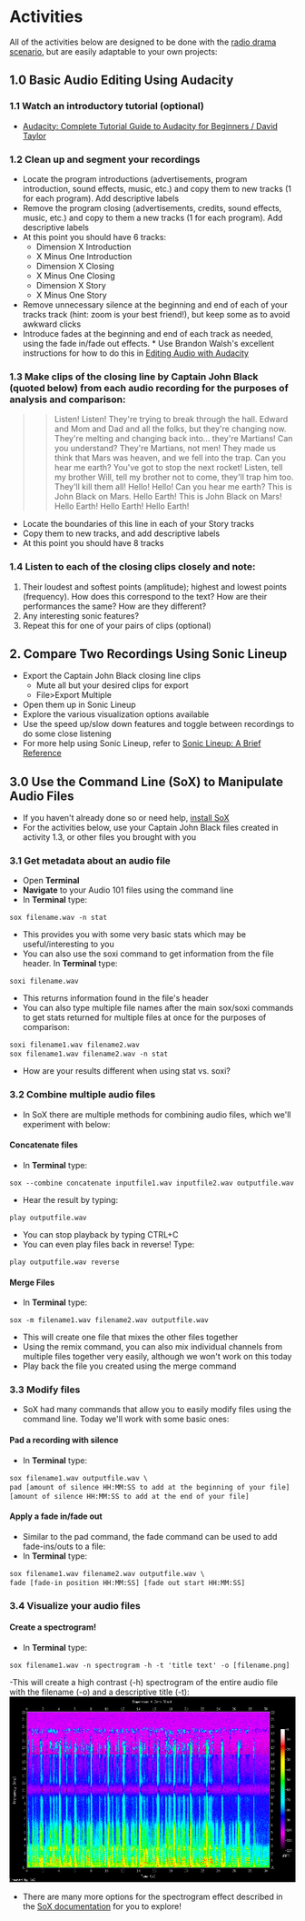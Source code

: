 # Activities
All of the activities below are designed to be done with the [radio drama scenario](https://github.com/seanluyk/audio101/blob/master/exercises_intro.md#scenario), but are easily adaptable to your own projects:
## 1.0 Basic Audio Editing Using Audacity
### 1.1 Watch an introductory tutorial (optional)
- [Audacity: Complete Tutorial Guide to Audacity for Beginners / David Taylor](https://www.youtube.com/watch?v=aCisC3sHneM)
### 1.2 Clean up and segment your recordings
- Locate the program introductions (advertisements, program introduction, sound effects, music, etc.) and copy them to new tracks (1 for each program). Add descriptive labels
- Remove the program closing (advertisements, credits, sound effects, music, etc.) and copy to them a new tracks (1 for each program). Add descriptive labels
- At this point you should have 6 tracks:
  - Dimension X Introduction
  - X Minus One Introduction
  - Dimension X Closing
  - X Minus One Closing
  - Dimension X Story
  - X Minus One Story
- Remove unnecessary silence at the beginning and end of each of your tracks track (hint: zoom is your best friend!), but keep some as to avoid awkward clicks
- Introduce fades at the beginning and end of each track as needed, using the fade in/fade out effects. * Use Brandon Walsh's excellent instructions for how to do this in [Editing Audio with Audacity](https://programminghistorian.org/en/lessons/editing-audio-with-audacity#editing-audio)  
### 1.3 Make clips of the closing line by Captain John Black (quoted below) from each audio recording for the purposes of analysis and comparison: 
> > Listen! Listen! They're trying to break through the hall. Edward and Mom and Dad and all the folks, but they're changing now. They're melting and changing back into... they're Martians! Can you understand? They're Martians, not men! They made us think that Mars was heaven, and we fell into the trap. Can you hear me earth? You've got to stop the next rocket! Listen, tell my brother Will, tell my brother not to come, they'll trap him too. They'll kill them all! Hello! Hello! Can you hear me earth? This is John Black on Mars. Hello Earth! This is John Black on Mars! Hello Earth! Hello Earth! Hello Earth!
- Locate the boundaries of this line in each of your Story tracks
- Copy them to new tracks, and add descriptive labels
- At this point you should have 8 tracks
### 1.4 Listen to each of the closing clips closely and note:
1. Their loudest and softest points (amplitude); highest and lowest points (frequency). How does this correspond to the text? How are their performances the same? How are they different? 
2. Any interesting sonic features? 
3. Repeat this for one of your pairs of clips (optional) 
## 2. Compare Two Recordings Using Sonic Lineup
- Export the Captain John Black closing line clips
  - Mute all but your desired clips for export
  - File>Export Multiple
- Open them up in Sonic Lineup
- Explore the various visualization options available
- Use the speed up/slow down features and toggle between recordings to do some close listening
- For more help using Sonic Lineup, refer to [Sonic Lineup: A Brief Reference](https://sonicvisualiser.org/sonic-lineup/doc/reference/1.0/en/index.html)
## 3.0 Use the Command Line (SoX) to Manipulate Audio Files
 - If you haven't already done so or need help, [install SoX](https://github.com/seanluyk/audio101/blob/master/SoX_installation.md)
 - For the activities below, use your Captain John Black files created in activity 1.3, or other files you brought with you 
### 3.1 Get metadata about an audio file
- Open **Terminal**
- **Navigate** to your Audio 101 files using the command line
- In **Terminal** type:
~~~shell
sox filename.wav -n stat
~~~
- This provides you with some very basic stats which may be useful/interesting to you
- You can also use the soxi command to get information from the file header. In **Terminal** type:
~~~shell
soxi filename.wav
~~~
 - This returns information found in the file's header
 - You can also type multiple file names after the main sox/soxi commands to get stats returned for multiple files at once for the purposes of comparison:
 ~~~shell
 soxi filename1.wav filename2.wav
 sox filename1.wav filename2.wav -n stat
 ~~~
 - How are your results different when using stat vs. soxi?
### 3.2 Combine multiple audio files
- In SoX there are multiple methods for combining audio files, which we'll experiment with below:
#### Concatenate files
- In **Terminal** type:
~~~shell
sox --combine concatenate inputfile1.wav inputfile2.wav outputfile.wav
~~~
- Hear the result by typing:
~~~shell
play outputfile.wav
~~~
- You can stop playback by typing CTRL+C
- You can even play files back in reverse! Type:
~~~shell
play outputfile.wav reverse
~~~
#### Merge Files
- In **Terminal** type:
~~~shell
sox -m filename1.wav filename2.wav outputfile.wav
~~~ 
- This will create one file that mixes the other files together
- Using the remix command, you can also mix individual channels from multiple files together very easily, although we won't work on this today
- Play back the file you created using the merge command
### 3.3 Modify files
- SoX had many commands that allow you to easily modify files using the command line. Today we'll work with some basic ones:
#### Pad a recording with silence
- In **Terminal** type:
~~~shell
sox filename1.wav outputfile.wav \
pad [amount of silence HH:MM:SS to add at the beginning of your file] [amount of silence HH:MM:SS to add at the end of your file]  
~~~ 
#### Apply a fade in/fade out
- Similar to the pad command, the fade command can be used to add fade-ins/outs to a file:
- In **Terminal** type:
~~~shell
sox filename1.wav filename2.wav outputfile.wav \
fade [fade-in position HH:MM:SS] [fade out start HH:MM:SS]
~~~ 
### 3.4 Visualize your audio files
#### Create a spectrogram!
- In **Terminal** type:
~~~shell
sox filename1.wav -n spectrogram -h -t 'title text' -o [filename.png]
~~~ 
-This will create a high contrast (-h) spectrogram of the entire audio file with the filename (-o) and a descriptive title (-t):
![](spectrowithtitle.png)
- There are many more options for the spectrogram effect described in the [SoX documentation](http://sox.sourceforge.net/sox.html#EFFECTS) for you to explore!
